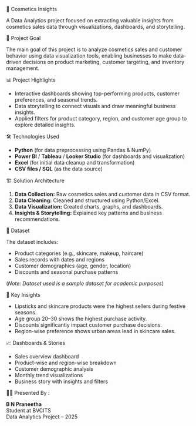  💄 Cosmetics Insights

A Data Analytics project focused on extracting valuable insights from cosmetics sales data through visualizations, dashboards, and storytelling.

 🎯 Project Goal

The main goal of this project is to analyze cosmetics sales and customer behavior using data visualization tools, enabling businesses to make data-driven decisions on product marketing, customer targeting, and inventory management.

 📊 Project Highlights

- Interactive dashboards showing top-performing products, customer preferences, and seasonal trends.
- Data storytelling to connect visuals and draw meaningful business insights.
- Applied filters for product category, region, and customer age group to explore detailed insights.

 🛠️ Technologies Used

- **Python** (for data preprocessing using Pandas & NumPy)
- **Power BI** / **Tableau** / **Looker Studio** (for dashboards and visualization) 
- **Excel** (for initial data cleanup and transformation)
- **CSV files / SQL** (as the data source)

 🏗️ Solution Architecture

1. **Data Collection:** Raw cosmetics sales and customer data in CSV format.
2. **Data Cleaning:** Cleaned and structured using Python/Excel.
3. **Data Visualization:** Created charts, graphs, and dashboards.
4. **Insights & Storytelling:** Explained key patterns and business recommendations.

 📁 Dataset

The dataset includes:
- Product categories (e.g., skincare, makeup, haircare)
- Sales records with dates and regions
- Customer demographics (age, gender, location)
- Discounts and seasonal purchase patterns

(*Note: Dataset used is a sample dataset for academic purposes*)

 📌 Key Insights

- Lipsticks and skincare products were the highest sellers during festive seasons.
- Age group 20–30 shows the highest purchase activity.
- Discounts significantly impact customer purchase decisions.
- Region-wise preference shows urban areas lead in skincare sales.

 📈 Dashboards & Stories

- Sales overview dashboard
- Product-wise and region-wise breakdown
- Customer demographic analysis
- Monthly trend visualizations
- Business story with insights and filters

 👩‍💻 Presented By :

**B N Praneetha**  
Student at BVCITS  
Data Analytics Project – 2025


